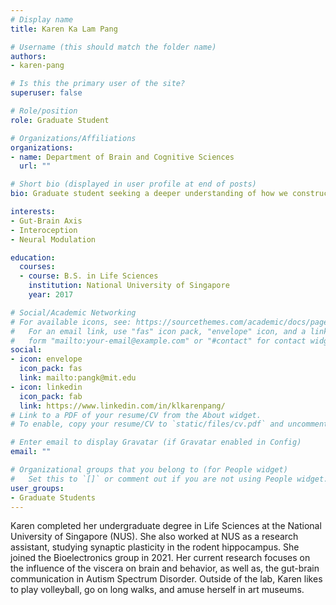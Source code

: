 ```yaml
---
# Display name
title: Karen Ka Lam Pang

# Username (this should match the folder name)
authors:
- karen-pang

# Is this the primary user of the site?
superuser: false

# Role/position
role: Graduate Student

# Organizations/Affiliations
organizations:
- name: Department of Brain and Cognitive Sciences
  url: ""

# Short bio (displayed in user profile at end of posts)
bio: Graduate student seeking a deeper understanding of how we construct our inner worlds

interests:
- Gut-Brain Axis
- Interoception
- Neural Modulation

education:
  courses:
  - course: B.S. in Life Sciences
    institution: National University of Singapore
    year: 2017

# Social/Academic Networking
# For available icons, see: https://sourcethemes.com/academic/docs/page-builder/#icons
#   For an email link, use "fas" icon pack, "envelope" icon, and a link in the
#   form "mailto:your-email@example.com" or "#contact" for contact widget.
social:
- icon: envelope
  icon_pack: fas
  link: mailto:pangk@mit.edu
- icon: linkedin
  icon_pack: fab
  link: https://www.linkedin.com/in/klkarenpang/
# Link to a PDF of your resume/CV from the About widget.
# To enable, copy your resume/CV to `static/files/cv.pdf` and uncomment the lines below.

# Enter email to display Gravatar (if Gravatar enabled in Config)
email: ""

# Organizational groups that you belong to (for People widget)
#   Set this to `[]` or comment out if you are not using People widget.
user_groups:
- Graduate Students
---
```


Karen completed her undergraduate degree in Life Sciences at the National University of Singapore (NUS). She also worked at NUS as a research assistant, studying synaptic plasticity in the rodent hippocampus. She joined the Bioelectronics group in 2021. Her current research focuses on the influence of the viscera on brain and behavior, as well as, the gut-brain communication in Autism Spectrum Disorder. Outside of the lab, Karen likes to play volleyball, go on long walks, and amuse herself in art museums. 

